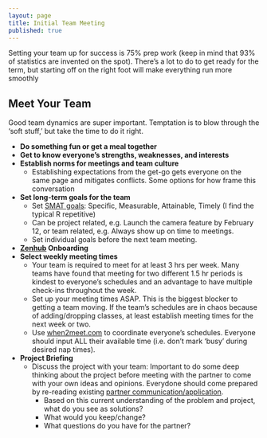 ```yaml
---
layout: page
title: Initial Team Meeting
published: true
---
```


Setting your team up for success is 75% prep work (keep in mind that 93% of statistics are invented on the spot). There’s a lot to do to get ready for the term, but starting off on the right foot will make everything run more smoothly

## Meet Your Team
Good team dynamics are super important. Temptation is to blow through the ‘soft stuff,’ but take the time to do it right.

  * **Do something fun or get a meal together**
  * **Get to know everyone’s strengths, weaknesses, and interests**
  * **Establish norms for meetings and team culture**
      * Establishing expectations from the get-go gets everyone on the same page and mitigates conflicts. Some options for how frame this conversation
  * **Set long-term goals for the team**
      * Set [SMAT goals](http://www.hr.virginia.edu/uploads/documents/media/Writing_SMART_Goals.pdf): Specific, Measurable, Attainable, Timely (I find the typical R repetitive)
      * Can be project related, e.g. Launch the camera feature by February 12, or team related, e.g. Always show up on time to meetings.
      * Set individual goals before the next team meeting.
  * **[Zenhub](https://app.zenhub.com/workspace/o/dali-lab/dali-internal/boards?repos=72027408) Onboarding**
  * **Select weekly meeting times**
    * Your team is required to meet for at least 3 hrs per week. Many teams have found that meeting for two different 1.5 hr periods is kindest to everyone’s schedules and an advantage to have multiple check-ins throughout the week.
    * Set up your meeting times ASAP. This is the biggest blocker to getting a team moving. If the team’s schedules are in chaos because of adding/dropping classes, at least establish meeting times for the next week or two.
    * Use [when2meet.com](https://www.when2meet.com/) to coordinate everyone’s schedules. Everyone should input ALL their available time (i.e. don’t mark ‘busy’ during desired nap times).
  * **Project Briefing**
    * Discuss the project with your team: Important to do some deep thinking about the project before meeting with the partner to come with your own ideas and opinions. Everydone should come prepared by re-reading existing [partner communication/application](https://docs.google.com/a/dali.dartmouth.edu/spreadsheets/d/1WupDeKa8iItEG2MxqrYrkQHMEJeLwVJhNsaBjGkZtII/edit?usp=sharing).
      * Based on this current understanding of the problem and project, what do you see as solutions?
      * What would you keep/change?
      * What questions do you have for the partner?
